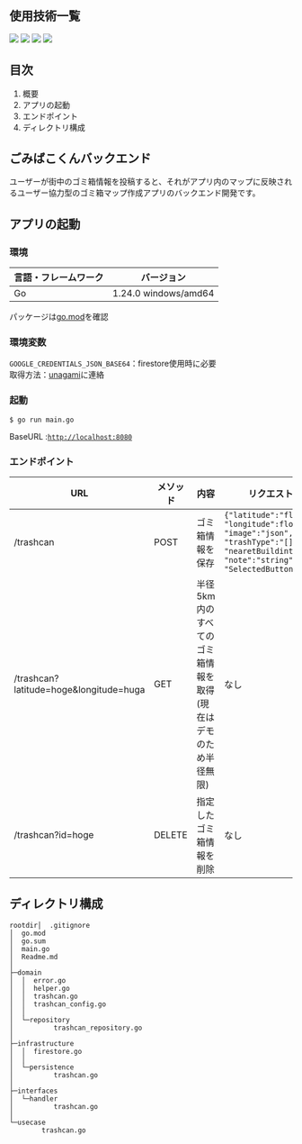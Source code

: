 <div id="top"></div>

## 使用技術一覧

<!-- シールド一覧 -->
<!-- 該当するプロジェクトの中から任意のものを選ぶ-->
<p style="display: inline">
  <!-- バックエンドのフレームワーク一覧 -->
  <img src="https://img.shields.io/badge/-Echo-black.svg?logo=echo&style=for-the-badge">
  <!-- バックエンドの言語一覧 -->
  <img src="https://img.shields.io/badge/-Go-black.svg?logo=go&style=for-the-badge">
  <!-- インフラ一覧 -->
  <img src="https://img.shields.io/badge/-Firestore-black.svg?&style=for-the-badge">
  <img src="https://img.shields.io/badge/-Heroku-black.svg?logo=heroku&style=for-the-badge">
</p>

## 目次

1. 概要
2. アプリの起動
3. エンドポイント
4. ディレクトリ構成


## ごみばこくんバックエンド

ユーザーが街中のゴミ箱情報を投稿すると、それがアプリ内のマップに反映されるユーザー協力型のゴミ箱マップ作成アプリのバックエンド開発です。

## アプリの起動
### 環境
| 言語・フレームワーク  | バージョン |
| --------------------- | ---------- |
| Go                | 1.24.0   windows/amd64   |
パッケージは[go.mod](go.mod)を確認

### 環境変数
`GOOGLE_CREDENTIALS_JSON_BASE64`：firestore使用時に必要 \
取得方法：[unagami](https://github.com/UnagamiKanta)に連絡

### 起動
```
$ go run main.go
```
BaseURL :[`http://localhost:8080`](http://localhost:8080)

### エンドポイント

|URL|メソッド|内容|リクエストボディ|
|----|----|----|----|
|/trashcan|POST|ゴミ箱情報を保存|`{"latitude":"float", "longitude":float, "image":"json", "trashType":"[]string", "nearetBuildint":"string", "note":"string", "SelectedButton":"string"}`|
|/trashcan?latitude=hoge&longitude=huga | GET| 半径5km内のすべてのゴミ箱情報を取得(現在はデモのため半径無限) | なし|
|/trashcan?id=hoge | DELETE| 指定したゴミ箱情報を削除 |なし|

## ディレクトリ構成

<!-- Treeコマンドを使ってディレクトリ構成を記載 -->
```
rootdir│  .gitignore
│  go.mod
│  go.sum
│  main.go
│  Readme.md
│
├─domain
│  │  error.go
│  │  helper.go
│  │  trashcan.go
│  │  trashcan_config.go
│  │
│  └─repository
│          trashcan_repository.go
│
├─infrastructure
│  │  firestore.go
│  │
│  └─persistence
│          trashcan.go
│
├─interfaces
│  └─handler
│          trashcan.go
│
└─usecase
        trashcan.go
```


